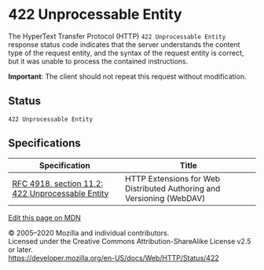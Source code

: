 422 Unprocessable Entity
========================

The HyperText Transfer Protocol (HTTP) `422 Unprocessable Entity` response status code indicates that the server understands the content type of the request entity, and the syntax of the request entity is correct, but it was unable to process the contained instructions.

**Important**: The client should not repeat this request without modification.

Status
------

    422 Unprocessable Entity

Specifications
--------------

<table><thead><tr class="header"><th>Specification</th><th>Title</th></tr></thead><tbody><tr class="odd"><td><a href="https://tools.ietf.org/html/rfc4918#section-11.2">RFC 4918, section 11.2: 422 Unprocessable Entity</a></td><td>HTTP Extensions for Web Distributed Authoring and Versioning (WebDAV)</td></tr></tbody></table>

<a href="https://developer.mozilla.org/en-US/docs/Web/HTTP/Status/422$edit" class="_attribution-link">Edit this page on MDN</a>

© 2005–2020 Mozilla and individual contributors.  
Licensed under the Creative Commons Attribution-ShareAlike License v2.5 or later.  
<a href="https://developer.mozilla.org/en-US/docs/Web/HTTP/Status/422" class="_attribution-link">https://developer.mozilla.org/en-US/docs/Web/HTTP/Status/422</a>
